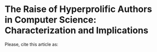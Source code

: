 # The Raise of Hyperprolific Authors in Computer Science: Characterization and Implications

Please, cite this article as:


